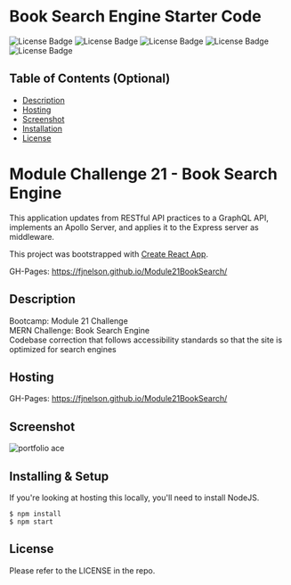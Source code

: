 # Book Search Engine Starter Code

  ![License Badge](https://img.shields.io/badge/-ReactJs-61DAFB?logo=react&logoColor=white&style=for-the-badge)
  ![License Badge](https://img.shields.io/badge/HTML-239120?style=for-the-badge&logo=html5&logoColor=white)
  ![License Badge](https://img.shields.io/badge/CSS-239120?&style=for-the-badge&logo=css3&logoColor=white)
  ![License Badge](https://img.shields.io/badge/JavaScript-F7DF1E?style=for-the-badge&logo=javascript&logoColor=black)
  ![License Badge](https://img.shields.io/badge/Node.js-43853D?style=for-the-badge&logo=node.js&logoColor=white) 

## Table of Contents (Optional)

- [Description](#Description)
- [Hosting](#Hosting)
- [Screenshot](#Screenshot)
- [Installation](#Installing)
- [License](#License)
# Module Challenge 21 - Book Search Engine

This application updates from RESTful API practices to a GraphQL API, implements an Apollo Server, and applies it to the Express server as middleware.

This project was bootstrapped with [Create React App](https://github.com/facebook/create-react-app).


GH-Pages: https://fjnelson.github.io/Module21BookSearch/

## Description

Bootcamp: Module 21 Challenge <br />
MERN Challenge: Book Search Engine <br />
Codebase correction that follows accessibility standards so that the site is optimized for search engines <br />


## Hosting
GH-Pages: https://fjnelson.github.io/Module21BookSearch/



## Screenshot

![portfolio ace](screenshothere "screenshot of main page of the application")


## Installing & Setup

If you're looking at hosting this locally, you'll need to install NodeJS.

```shell
$ npm install
$ npm start
```
## License

Please refer to the LICENSE in the repo.